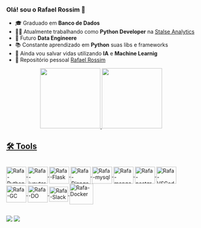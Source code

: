 ### Olá! sou o Rafael Rossim 👋
- 🎓 Graduado em **Banco de Dados**
- 👨‍💻 Atualmente trabalhando como **Python Developer** na <a href="https://www.stalse.com/" target="_blank">Stalse Analytics</a>
- 🚀 Futuro **Data Engineere**
- 📚 Constante aprendizado em **Python** suas libs e frameworks
- 🤖 Ainda vou salvar vidas utilizando **IA** e **Machine Learnig**
- 👾 Repositório pessoal <a href="https://github.com/rafaelrossim" target="_blank">Rafael Rossim</a>

<div align="center">
  <a href="https://github.com/rafaelstalse">
  <img height="160em" src="https://github-readme-stats.vercel.app/api?username=rafaelrossim&show_icons=true&theme=dracula"/>
  <img height="160em" src="https://github-readme-stats.vercel.app/api/top-langs/?username=rafaelrossim&layout=compact&langs_count=7&theme=dracula"/>
</div>
  
## 🛠 Tools

<div style="display: inline_block"><br>
  <img align="center" alt="Rafa-Python" height="45" width="53" src="https://cdn.jsdelivr.net/gh/devicons/devicon/icons/python/python-original.svg">
  <img align="center" alt="Rafa-jupyter" height="45" width="53" src="https://cdn.jsdelivr.net/gh/devicons/devicon/icons/jupyter/jupyter-original-wordmark.svg">
  <img align="center" alt="Rafa-Flask" height="45"width="53" src="https://cdn.jsdelivr.net/gh/devicons/devicon/icons/flask/flask-original.svg">
  <img align="center" alt="Rafa-Django" height="45"width="53"src="https://cdn.jsdelivr.net/gh/devicons/devicon/icons/django/django-plain.svg">
  <img align="center" alt="Rafa-mysql" height="45" width="53" src="https://cdn.jsdelivr.net/gh/devicons/devicon/icons/mysql/mysql-original.svg">
  <img align="center" alt="Rafa-mongo" height="45" width="53" src="https://cdn.jsdelivr.net/gh/devicons/devicon/icons/mongodb/mongodb-original.svg">
  <img align="center" alt="Rafa-postgres" height="45" width="53" img src="https://cdn.jsdelivr.net/gh/devicons/devicon/icons/postgresql/postgresql-original.svg">
  <img align="center" alt="Rafa-VSCode" height="45" width="53" src="https://cdn.jsdelivr.net/gh/devicons/devicon/icons/vscode/vscode-original.svg">
  <img align="center" alt="Rafa-GC" height="45" width="53" src="https://cdn.jsdelivr.net/gh/devicons/devicon/icons/googlecloud/googlecloud-original.svg">
  <img align="center" alt="Rafa-DO" height="45" width="53" src="https://cdn.jsdelivr.net/gh/devicons/devicon/icons/digitalocean/digitalocean-original.svg">
  <img align="center" alt="Rafa-Slack" height="40" width="50" src="https://cdn.jsdelivr.net/gh/devicons/devicon/icons/slack/slack-original.svg">
  <img align="center" alt="Rafa-Docker" height="55" width="63" src="https://cdn.jsdelivr.net/gh/devicons/devicon/icons/docker/docker-original.svg">
  
</div>
  
 ## 
  
<div> 
  <a href = "mailto:rafael@stalse.com"><img src="https://img.shields.io/badge/-Gmail-%23333?style=for-the-badge&logo=gmail&logoColor=white" target="_blank"></a>
  <a href="https://www.linkedin.com/in/rafael-rossim-51769412/" target="_blank"><img src="https://img.shields.io/badge/-LinkedIn-%230077B5?style=for-the-badge&logo=linkedin&logoColor=white" target="_blank"></a> 
</div>

